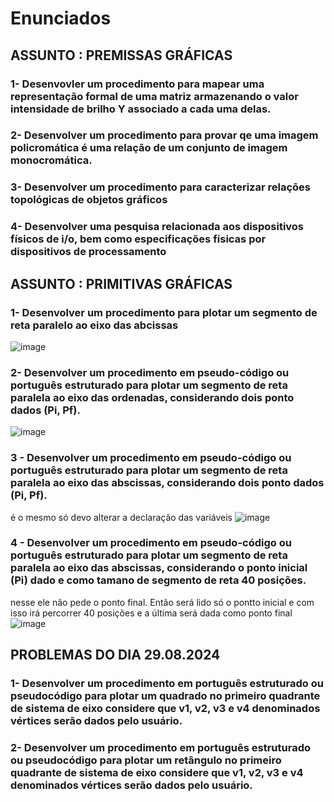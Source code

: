 # Enunciados

## ASSUNTO : PREMISSAS GRÁFICAS

### 1- Desenvovler um procedimento para mapear uma representação formal de uma matriz armazenando o valor intensidade de brilho Y associado a cada uma delas.

### 2- Desenvolver um procedimento para provar qe uma imagem policromática é uma relação de um conjunto de imagem monocromática.

### 3- Desenvolver um procedimento para caracterizar relações topológicas de objetos gráficos

### 4- Desenvolver uma pesquisa relacionada aos dispositivos físicos de i/o, bem como especificações físicas por dispositivos de processamento

## ASSUNTO : PRIMITIVAS GRÁFICAS

### 1- Desenvolver um procedimento para plotar um segmento de reta paralelo ao eixo das abcissas
![image](https://github.com/user-attachments/assets/1b66c611-6006-4bbe-bb8a-98d10ac9b9ab)

### 2-  Desenvolver um procedimento em pseudo-código ou português estruturado para plotar um segmento de reta paralela ao eixo das ordenadas, considerando dois ponto dados (Pi, Pf).
![image](https://github.com/user-attachments/assets/c28947c5-ee33-4b4c-afe4-bd75a061f646)

### 3 - Desenvolver um procedimento em pseudo-código ou português estruturado para plotar um segmento de reta paralela ao eixo das abscissas, considerando dois ponto dados (Pi, Pf).
é o mesmo só devo alterar a declaração das variáveis
![image](https://github.com/user-attachments/assets/1b66c611-6006-4bbe-bb8a-98d10ac9b9ab)

### 4 - Desenvolver um procedimento em pseudo-código ou português estruturado para plotar um segmento de reta paralela ao eixo das abscissas, considerando o ponto inicial (Pi) dado e como tamano de segmento de reta 40 posições.
nesse ele não pede o ponto final. Então será lido só o pontto inicial e com isso irá percorrer 40 posições e a última será dada como ponto final
![image](https://github.com/user-attachments/assets/6c6f8abb-9811-4df3-9851-e4af46eb80e4)

## PROBLEMAS DO DIA 29.08.2024
### 1- Desenvolver um procedimento em português estruturado ou pseudocódigo para plotar um quadrado no primeiro quadrante de sistema de eixo considere que v1, v2, v3 e v4 denominados vértices serão dados pelo usuário.

### 2- Desenvolver um procedimento em português estruturado ou pseudocódigo para plotar um retângulo no primeiro quadrante de sistema de eixo considere que v1, v2, v3 e v4 denominados vértices serão dados pelo usuário.
